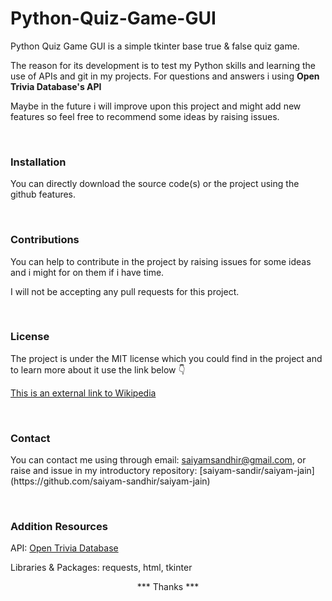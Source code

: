 <h1>Python-Quiz-Game-GUI</h1>

<p>Python Quiz Game GUI is a simple tkinter base true & false quiz game. </p>
<p>The reason for its development is to test my Python skills and learning the use of APIs and git in my projects. For questions and answers i using <b>Open Trivia Database's API</b></p>
<p>Maybe in the future i will improve upon this project and might add new features so feel free to recommend some ideas by raising issues.</p>

</br>

<h3>Installation</h3>

<p>You can directly download the source code(s) or the project using the github features.</p>

</br>

<h3>Contributions</h3>

<p>You can help to contribute in the project by raising issues for some ideas and i might for on them if i have time. 
<p>I will not be accepting any pull requests for this project.</p>

</br>

<h3>License</h3>

<p>The project is under the MIT license which you could find in the project and to learn more about it use the link below 👇</p>

[This is an external link to Wikipedia](https://en.wikipedia.org/wiki/MIT_License)

</br>

<h3>Contact</h3>

<p>You can contact me using through email: <a href="mailto: saiyamsandhir@gmail.com">saiyamsandhir@gmail.com</a>, or raise and issue in my introductory repository: [saiyam-sandir/saiyam-jain](https://github.com/saiyam-sandhir/saiyam-jain)</p>

</br>

<h3>Addition Resources</h3>

<p>API: <a href="https://opentdb.com/">Open Trivia Database</a></p>
<p>Libraries & Packages: requests, html, tkinter</p>

</h3>

<center>*** Thanks ***</center>
